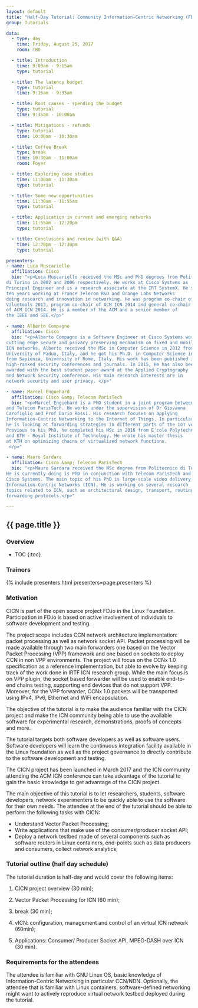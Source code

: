 ```yaml
---
layout: default
title: "Half-Day Tutorial: Community Information-Centric Networking (FD.io/cicn)"
group: Tutorials

data:
  - type: day
    time: Friday, August 25, 2017
    room: TBD

  - title: Introduction
    time: 9:00am - 9:15am
    type: tutorial

  - title: The latency budget
    type: tutorial
    time: 9:15am - 9:35am

  - title: Root causes - spending the budget
    type: tutorial
    time: 9:35am - 10:00am

  - title: Mitigations - refunds
    type: tutorial
    time: 10:00am - 10:30am

  - title: Coffee Break
    type: break
    time: 10:30am - 11:00am
    room: Foyer

  - title: Exploring case studies
    time: 11:00am - 11:30am
    type: tutorial

  - title: Some new opportunities
    time: 11:30am - 11:55am
    type: tutorial

  - title: Application in current and emerging networks
    time: 11:55am - 12:20pm
    type: tutorial

  - title: Conclusions and review (with Q&A)
    time: 12:20pm - 12:30pm
    type: tutorial

presenters:
- name: Luca Muscariello
  affiliation: Cisco
  bio: "<p>Luca Muscariello received the MSc and PhD degrees from Politecnico
di Torino in 2002 and 2006 respectively. He works at Cisco Systems as
Principal Engineer and is a research associate at the IRT SystemX. He spent
ten years working at France Telecom R&D and Orange Labs Networks
doing research and innovation in networking. He was program co-chair of
Valuetools 2013, program co-chair of ACM ICN 2014 and general co-chair
of ACM ICN 2014. He is a member of the ACM and a senior member of
the IEEE and SEE.</p>"

- name: Alberto Compagno
  affiliation: Cisco
  bio: "<p>Alberto Compagno is a Software Engineer at Cisco Systems working on
cutting edge secure and privacy preserving mechanism on fixed and mobile
ICN networks. Alberto received the MSc in Computer Science in 2012 from
University of Padua, Italy, and he got his Ph.D. in Computer Science in 2017
from Sapienza, University of Rome, Italy. His work has been published in
high-ranked security conferences and journals. In 2015, He has also been
awarded with the best student paper award at the Applied Cryptography
and Network Security conference. His main research interests are in
network security and user privacy. </p>"

- name: Marcel Enguehard
  affiliation: Cisco &amp; Telecom ParisTech
  bio: "<p>Marcel Enguehard is a PhD student in a joint program between Cisco
and Telecom ParisTech. He works under the supervision of Dr Giovanna
Carofiglio and Prof Dario Rossi. His research focuses on applying
Information-Centric Networking to the Internet of Things. In particular,
he is looking at forwarding strategies in different parts of the IoT vertical.
Previous to his PhD, he completed his MSc in 2016 from E'cole Polytechnique
and KTH - Royal Institute of Technology. He wrote his master thesis
at KTH on optimizing chains of virtualized network functions.
 </p>"

- name: Mauro Sardara
  affiliation: Cisco &amp; Telecom ParisTech
  bio: "<p>Mauro Sardara received the MSc degree from Politecnico di Torino in 2016.
He is currently doing is PhD in conjunction with Telecom ParisTech and
Cisco Systems. The main topic of his PhD is large-scale video delivery over
Information-Centric Networks (ICN). He is working on several research
topics related to ICN, such as architectural design, transport, routing and
forwarding protocols.</p>"

---
```


## {{ page.title }}

### Overview
* TOC
{:toc}

### Trainers

{% include presenters.html presenters=page.presenters %}

### Motivation

CICN is part of the open source project FD.io in the Linux Foundation. Participation
in FD.io is based on active involvement of individuals to software
development and testing.

The project scope includes CCN network architecture implementation: packet
processing as well as network socket API. Packet processing will be made available
through two main forwarders one based on the Vector Packet Processing
(VPP) framework and one based on sockets to deploy CCN in non VPP environments.
The project will focus on the CCNx 1.0 specification as a reference
implementation, but able to evolve by keeping track of the work done in IRTF
ICN research group. While the main focus is on VPP plugin, the socket based
forwarder will be used to enable end-to-end chains testing, supporting end
devices that do not support VPP. Moreover, for the VPP forwarder, CCNx 1.0
packets will be transported using IPv4, IPv6, Ethernet and WiFi encapsulation.

The objective of the tutorial is to make the audience familiar with the CICN
project and make the ICN community being able to use the available software
for experimental research, demonstrations, proofs of concepts and more.

The tutorial targets both software developers as well as software users. Software
developers will learn the continuous integration facility available in the
Linux foundation as well as the project governance to directly contribute to
the software development and testing.

The CICN project has been launched in March 2017 and the ICN community
attending the ACM ICN conference can take advantage of the tutorial to gain
the basic knowledge to get advantage of the CICN project.

The main objective of this tutorial is to let researchers, students, software
developers, network experimenters to be quickly able to use the software for
their own needs. The attendee at the end of the tutorial should be able to
perform the following tasks with CICN:

* Understand Vector Packet Processing;
* Write applications that make use of the consumer/producer socket API;
* Deploy a network testbed made of several components such as software routers in Linux containers, end-points such as data producers and consumers, collect network analytics;

### Tutorial outline (half day schedule)

The tutorial duration is half-day
and would cover the following
items:

1. CICN project overview (30 min);

2. Vector Packet Processing for ICN (60 min);

3. break (30 min);

4. vICN: configuration, management and control of an virtual ICN network (60min);

5. Applications: Consumer/ Producer Socket API, MPEG-DASH over ICN (30 min).

### Requirements for the attendees

The attendee is familiar with GNU Linux OS, basic knowledge of Information-Centric Networking in particular CCN/NDN. Optionally, the attendee that is familiar with Linux containers, software-defined networking might want to actively reproduce virtual network testbed deployed during the tutorial.
